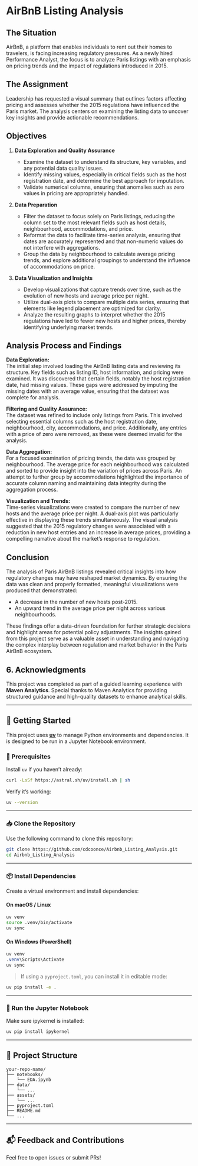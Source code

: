 # AirBnB Listing Analysis

## The Situation

AirBnB, a platform that enables individuals to rent out their homes to travelers, is facing increasing regulatory pressures. As a newly hired Performance Analyst, the focus is to analyze Paris listings with an emphasis on pricing trends and the impact of regulations introduced in 2015.

## The Assignment

Leadership has requested a visual summary that outlines factors affecting pricing and assesses whether the 2015 regulations have influenced the Paris market. The analysis centers on examining the listing data to uncover key insights and provide actionable recommendations.

## Objectives

1. **Data Exploration and Quality Assurance**  
   - Examine the dataset to understand its structure, key variables, and any potential data quality issues.
   - Identify missing values, especially in critical fields such as the host registration date, and determine the best approach for imputation.
   - Validate numerical columns, ensuring that anomalies such as zero values in pricing are appropriately handled.

2. **Data Preparation**  
   - Filter the dataset to focus solely on Paris listings, reducing the column set to the most relevant fields such as host details, neighbourhood, accommodations, and price.
   - Reformat the data to facilitate time-series analysis, ensuring that dates are accurately represented and that non-numeric values do not interfere with aggregations.
   - Group the data by neighbourhood to calculate average pricing trends, and explore additional groupings to understand the influence of accommodations on price.

3. **Data Visualization and Insights**  
   - Develop visualizations that capture trends over time, such as the evolution of new hosts and average price per night.
   - Utilize dual-axis plots to compare multiple data series, ensuring that elements like legend placement are optimized for clarity.
   - Analyze the resulting graphs to interpret whether the 2015 regulations have led to fewer new hosts and higher prices, thereby identifying underlying market trends.

## Analysis Process and Findings

**Data Exploration:**  
The initial step involved loading the AirBnB listing data and reviewing its structure. Key fields such as listing ID, host information, and pricing were examined. It was discovered that certain fields, notably the host registration date, had missing values. These gaps were addressed by imputing the missing dates with an average value, ensuring that the dataset was complete for analysis.

**Filtering and Quality Assurance:**  
The dataset was refined to include only listings from Paris. This involved selecting essential columns such as the host registration date, neighbourhood, city, accommodations, and price. Additionally, any entries with a price of zero were removed, as these were deemed invalid for the analysis.

**Data Aggregation:**  
For a focused examination of pricing trends, the data was grouped by neighbourhood. The average price for each neighbourhood was calculated and sorted to provide insight into the variation of prices across Paris. An attempt to further group by accommodations highlighted the importance of accurate column naming and maintaining data integrity during the aggregation process.

**Visualization and Trends:**  
Time-series visualizations were created to compare the number of new hosts and the average price per night. A dual-axis plot was particularly effective in displaying these trends simultaneously. The visual analysis suggested that the 2015 regulatory changes were associated with a reduction in new host entries and an increase in average prices, providing a compelling narrative about the market’s response to regulation.

## Conclusion

The analysis of Paris AirBnB listings revealed critical insights into how regulatory changes may have reshaped market dynamics. By ensuring the data was clean and properly formatted, meaningful visualizations were produced that demonstrated:

- A decrease in the number of new hosts post-2015.
- An upward trend in the average price per night across various neighbourhoods.

These findings offer a data-driven foundation for further strategic decisions and highlight areas for potential policy adjustments. The insights gained from this project serve as a valuable asset in understanding and navigating the complex interplay between regulation and market behavior in the Paris AirBnB ecosystem.

## 6. Acknowledgments

This project was completed as part of a guided learning experience with **Maven Analytics**. Special thanks to Maven Analytics for providing structured guidance and high-quality datasets to enhance analytical skills.

---

## 🚀 Getting Started

This project uses [**uv**](https://github.com/astral-sh/uv) to manage Python environments and dependencies. It is designed to be run in a Jupyter Notebook environment.

### 🧰 Prerequisites

Install `uv` if you haven’t already:

```bash
curl -LsSf https://astral.sh/uv/install.sh | sh
```

Verify it’s working:

```bash
uv --version
```

---

### 📥 Clone the Repository

Use the following command to clone this repository:

```bash
git clone https://github.com/cdcoonce/Airbnb_Listing_Analysis.git
cd Airbnb_Listing_Analysis
```

---

### 📦 Install Dependencies

Create a virtual environment and install dependencies:

#### On macOS / Linux

```bash
uv venv
source .venv/bin/activate
uv sync
```

#### On Windows (PowerShell)

```powershell
uv venv
.venv\Scripts\Activate
uv sync
```

> If using a `pyproject.toml`, you can install it in editable mode:

```bash
uv pip install -e .
```

---

### 📓 Run the Jupyter Notebook

Make sure ipykernel is installed:

```bash
uv pip install ipykernel
```

---

## 📁 Project Structure

```
your-repo-name/
├── notebooks/
│   └── EDA.ipynb
├── data/
│   └── ...
├── assets/
│   └── ...
├── pyproject.toml
├── README.md
└── ...
```

---

## 📬 Feedback and Contributions

Feel free to open issues or submit PRs!

